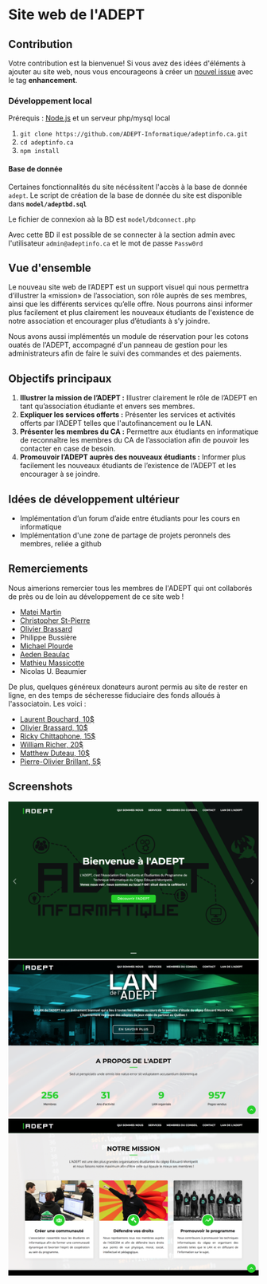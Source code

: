 # Site web de l'ADEPT

## Contribution

Votre contribution est la bienvenue! Si vous avez des idées d'éléments à ajouter au site web, nous vous encourageons à créer un [nouvel issue](https://github.com/ADEPT-Informatique/adeptinfo.ca/issues/new) avec le tag **enhancement**.

### Développement local

Prérequis : [Node.js](https://nodejs.org/en/) et un serveur php/mysql local
1. `git clone https://github.com/ADEPT-Informatique/adeptinfo.ca.git`
2. `cd adeptinfo.ca`
3. `npm install`

#### Base de donnée
Certaines fonctionnalités du site nécéssitent l'accès à la base de donnée `adept`. 
Le script de création de la base de donnée du site est disponible dans **`model/adeptbd.sql`**

Le fichier de connexion aà la BD est `model/bdconnect.php`

Avec cette BD il est possible de se connecter à la section admin avec l'utilisateur `admin@adeptinfo.ca` et le mot de passe `Passw0rd`

## Vue d'ensemble

Le nouveau site web de l’ADEPT est un support visuel qui nous permettra d’illustrer la «mission» de l’association, son rôle auprès de ses membres, ainsi que les différents services qu’elle offre. Nous pourrons ainsi informer plus facilement et plus clairement les nouveaux étudiants de l'existence de notre association et encourager plus d’étudiants à s’y joindre.

Nous avons aussi implémentés un module de réservation pour les cotons ouatés de l'ADEPT, accompagné d'un panneau de gestion pour les administrateurs afin de faire le suivi des commandes et des paiements.

## Objectifs principaux

1. **Illustrer la mission de l’ADEPT :** Illustrer clairement le rôle de l’ADEPT en tant qu’association étudiante et envers ses membres.
2. **Expliquer les services offerts :** Présenter les services et activités offerts par l’ADEPT telles que l'autofinancement ou le LAN.
3. **Présenter les membres du CA :** Permettre aux étudiants en informatique de reconnaître les membres du CA de l’association afin de pouvoir les contacter en case de besoin.
4. **Promouvoir l’ADEPT auprès des nouveaux étudiants :** Informer plus facilement les nouveaux étudiants de l’existence de l’ADEPT et les encourager à se joindre.


## Idées de développement ultérieur
- Implémentation d’un forum d’aide entre étudiants pour les cours en informatique
- Implémentation d'une zone de partage de projets peronnels des membres, reliée a github


## Remerciements

Nous aimerions remercier tous les membres de l'ADEPT qui ont collaborés de près ou de loin au développement de ce site web !

- [Matei Martin](https://github.com/handsomeromanian)
- [Christopher St-Pierre](https://github.com/christopherst-pierre)
- [Olivier Brassard](https://github.com/obrassard)
- Philippe Bussière
- [Michael Plourde](https://github.com/MichaelPlourde)
- [Aeden Beaulac](https://github.com/aBeaulac)
- [Mathieu Massicotte](https://github.com/massicottem)
- Nicolas U. Beaumier

De plus, quelques généreux donateurs auront permis au site de rester en ligne, en des temps de sécheresse fiduciaire des fonds alloués à l'associatoin. Les voici :

- [Laurent Bouchard, 10$](https://github.com/LaurentBouchard)
- [Olivier Brassard, 10$](https://github.com/OBrassard)
- [Ricky Chittaphone, 15$](https://github.com/RickyChittaphone) 
- [William Richer, 20$]()
- [Matthew Duteau, 10$]()
- [Pierre-Olivier Brillant, 5$](https://github.com/PierreOlivierBrillant)

## Screenshots
![Page d'accueil](./screenshots/homepage.png)
![Lan et Statistiques](./screenshots/lan-stats.png)
![mission](./screenshots/mission.png)

